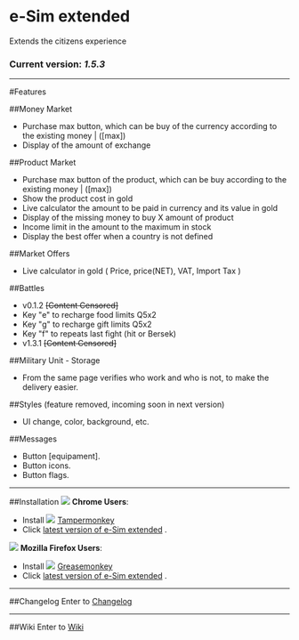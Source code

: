 # e-Sim extended

Extends the citizens experience

### Current version: *1.5.3*  

***

#Features

##Money Market
* Purchase max button, which can be buy of the currency according to the existing money | ([max])
* Display of the amount of exchange


##Product Market
* Purchase max button of the product, which can be buy according to the existing money | ([max])
* Show the product cost in gold 
* Live calculator the amount to be paid in currency and its value in gold
* Display of the missing money to buy X amount of product
* Income limit in the amount to the maximum in stock
* Display the best offer when a country is not defined


##Market Offers
* Live calculator in gold ( Price, price(NET), VAT, Import Tax )


##Battles
* v0.1.2 ~~[Content Censored]~~
* Key "e" to recharge food limits Q5x2
* Key "g" to recharge gift limits Q5x2
* Key "f" to repeats last fight (hit or Bersek)
* v1.3.1 ~~[Content Censored]~~


##Military Unit - Storage
* From the same page verifies who work and who is not, to make the delivery easier.


##Styles (feature removed, incoming soon in next version)
* UI change, color, background, etc.


##Messages
* Button [equipament].
* Button icons.
* Button flags.


***


##Installation
![](http://icons.iconarchive.com/icons/google/chrome/16/Google-Chrome-icon.png) **Chrome Users**:
* Install ![](http://dl.dropbox.com/u/89283239/icons/extension/tampermonkey.png) [Tampermonkey](https://chrome.google.com/webstore/detail/dhdgffkkebhmkfjojejmpbldmpobfkfo)
* Click [latest version of e-Sim extended](https://www.google.com) .

![](http://icons.iconarchive.com/icons/photoshopedia/xedia/16/Firefox-icon.png) **Mozilla Firefox Users**:
* Install ![](http://img802.imageshack.us/img802/9304/extensiongreasemonkey.png) [Greasemonkey](https://addons.mozilla.org/firefox/addon/greasemonkey/)
* Click [latest version of e-Sim extended](https://www.google.com) .


***


##Changelog
Enter to [Changelog](https://github.com/LV-Soft/e-Sim-extended)


***


##Wiki
Enter to [Wiki](https://github.com/LV-Soft/e-Sim-extended)

